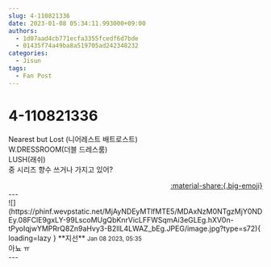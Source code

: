 ```yaml
---
slug: 4-110821336
date: 2023-01-08 05:34:11.993000+09:00
authors:
  - 1d07aad4cb771ecfa3355fcedf6d7bde
  - 01435f74a49ba8a519705ad242348232
categories:
  - Jisun
tags:
  - Fan Post
---
```


# 4-110821336

<div class="post-container" markdown="1">
<div class="content-container md-sidebar__scrollwrap" markdown="1">

Nearest but Lost (니어레스트 배트로스트) <br>W.DRESSROOM(더블 드레스룸)<br>LUSH(래쉬)<br>중 시리즈 향수 쓰거나 가지고 있어?

</div>
</div>

<div style="text-align: right;" markdown="1">
<a href="https://weverse.io/fromis9/fanpost/4-110821336" style="text-align: right;">:material-share:{.big-emoji}</a>
</div>
---

<div class="comments-container md-sidebar__scrollwrap" markdown="1">
<div class="comment" markdown="1">
<div class='id-container' markdown="1">
![](https://phinf.wevpstatic.net/MjAyNDEyMTlfMTE5/MDAxNzM0NTgzMjY0NDEy.08FClE9gxLY-99LscoMUgQbKnrVicLFFWSqmAi3eGLEg.hXV0n-tPyoIqjwYMPRrQ8Zn9aHvy3-B2llL4LWAZ_bEg.JPEG/image.jpg?type=s72){ loading=lazy }
**<span class="artist">지선</span>** <small>Jan 08 2023, 05:35</small><br>
</div>
<div class='comment-body' markdown="1">
아뇨 ㅠ
</div>
</div>
</div>
---
